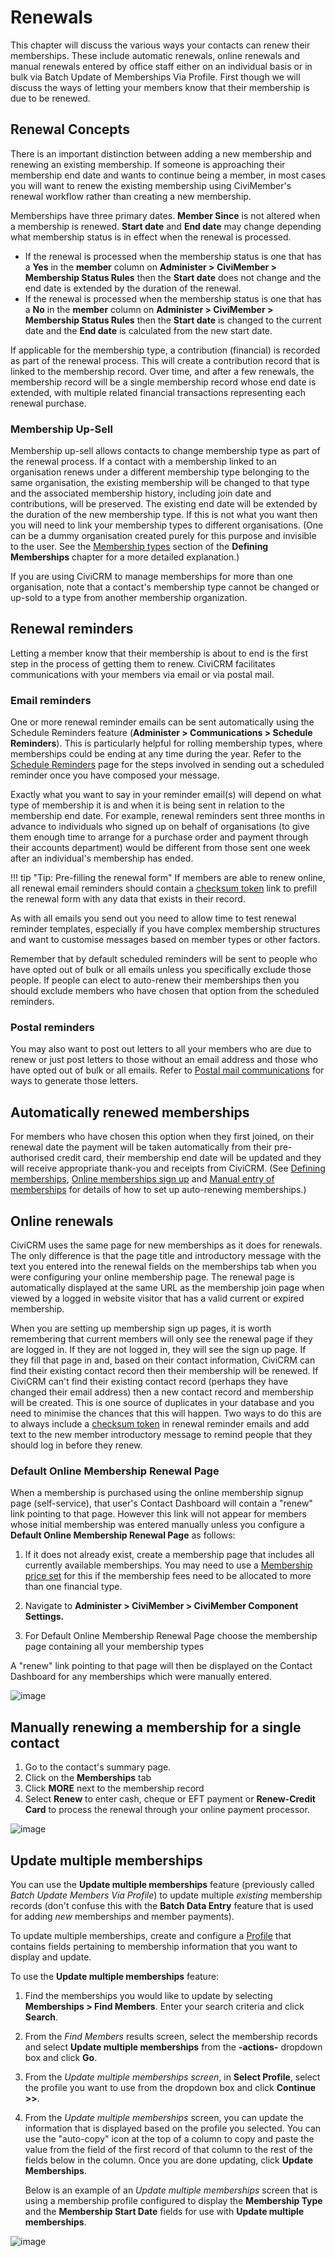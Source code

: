 # Renewals

This chapter will discuss the various ways your contacts can renew their
memberships. These include automatic renewals, online renewals and
manual renewals entered by office staff either on an individual basis or
in bulk via Batch Update of Memberships Via Profile. First though we
will discuss the ways of letting your members know that their membership
is due to be renewed.

## Renewal Concepts

There is an important distinction between adding a new membership and
renewing an existing membership. If someone is approaching their
membership end date and wants to continue being a member, in most cases
you will want to renew the existing membership using CiviMember's
renewal workflow rather than creating a new membership.

Memberships have three primary dates. **Member Since** is not altered
when a membership is renewed. **Start date** and **End date** may change
depending what membership status is in effect when the renewal is
processed.

-   If the renewal is processed when the membership status is one that
    has a **Yes** in the **member** column on **Administer > CiviMember > Membership Status Rules** then the **Start date** does not change
    and the end date is extended by the duration of the renewal.
-   If the renewal is processed when the membership status is one that
    has a **No** in the **member** column on **Administer > CiviMember > Membership Status Rules** then the **Start date** is changed to
    the current date and the **End date** is calculated from the new
    start date.

If applicable for the membership type, a contribution (financial) is
recorded as part of the renewal process. This will create a contribution
record that is linked to the membership record. Over time, and after a
few renewals, the membership record will be a single membership record
whose end date is extended, with multiple related financial transactions
representing each renewal purchase.

### Membership Up-Sell

Membership up-sell allows contacts to change membership type as part of
the renewal process. If a contact with a membership linked to an
organisation renews under a different membership type belonging to the
same organisation, the existing membership will be changed to that type
and the associated membership history, including join date and
contributions, will be preserved. The existing end date will be extended
by the duration of the new membership type. If this is not what you want
then you will need to link your membership types to different
organisations. (One can be a dummy organisation created purely for this
purpose and invisible to the user. See the
[Membership types](membership/defining-memberships.md#membership-types)
section of the **Defining Memberships** chapter
for a more detailed explanation.)

If you are using CiviCRM to manage memberships for more than one
organisation, note that a contact's membership type cannot be changed or
up-sold to a type from another membership organization.

## Renewal reminders

Letting a member know that their membership is about to end is the first
step in the process of getting them to renew. CiviCRM facilitates
communications with your members via email or via postal mail.

### Email reminders

One or more renewal reminder emails can be sent automatically using the
Schedule Reminders feature (**Administer > Communications > Schedule
Reminders**). This is particularly helpful for rolling membership types,
where memberships could be ending at any time during the year. Refer to
the [Schedule Reminders](email/scheduled-reminders.md) page for the steps involved in sending
out a scheduled reminder once you have composed your message.

Exactly what you want to say in your reminder email(s) will depend on
what type of membership it is and when it is being sent in relation to
the membership end date. For example, renewal reminders sent three
months in advance to individuals who signed up on behalf of
organisations (to give them enough time to arrange for a purchase order
and payment through their accounts department) would be different from
those sent one week after an individual's membership has ended.

!!! tip "Tip: Pre-filling the renewal form"
    If members are able to renew online, all renewal email reminders should contain a [checksum token](common-workflows/tokens-and-mail-merge.md#checksum) link to prefill the renewal form with any data that exists in their record.

As with all emails you send out you need to allow time to test renewal
reminder templates, especially if you have complex membership structures
and want to customise messages based on member types or other factors.

Remember that by default scheduled reminders will be sent to people who
have opted out of bulk or all emails unless you specifically exclude
those people. If people can elect to auto-renew their memberships then
you should exclude members who have chosen that option from the
scheduled reminders.

### Postal reminders

You may also want to post out letters to all your members who are due to
renew or just post letters to those without an email address and those
who have opted out of bulk or all emails. Refer to [Postal mail
communications](common-workflows/postal-mail-communications.md) for ways to generate
those letters.

## Automatically renewed memberships

For members who have chosen this option when they first joined, on their
renewal date the payment will be taken automatically from their
pre-authorised credit card, their membership end date will be updated
and they will receive appropriate thank-you and receipts from CiviCRM.
(See [Defining memberships](membership/defining-memberships.md), [Online memberships sign up](membership/online-membership-sign-up.md) and
[Manual entry of memberships](membership/manual-entry-of-memberships.md) for details of how to set up auto-renewing
memberships.)

## Online renewals

CiviCRM uses the same page for new memberships as it does for renewals.
The only difference is that the page title and introductory message with
the text you entered into the renewal fields on the memberships tab
when you were configuring your online membership page. The renewal page
is automatically displayed at the same URL as the membership join page
when viewed by a logged in website visitor that has a valid current or
expired membership.

When you are setting up membership sign up pages, it is worth
remembering that current members will only see the renewal page if they
are logged in. If they are not logged in, they will see the sign up
page. If they fill that page in and, based on their contact information,
CiviCRM can find their existing contact record then their membership
will be renewed. If CiviCRM can't find their existing contact record
(perhaps they have changed their email address) then a new contact
record and membership will be created. This is one source of duplicates
in your database and you need to minimise the chances that this will
happen. Two ways to do this are to always include a [checksum token](common-workflows/tokens-and-mail-merge.md#checksum) in
renewal reminder emails and add text to the new member introductory
message to remind people that they should log in before they renew.


### Default Online Membership Renewal Page

When a membership is purchased using the online membership signup page
(self-service), that user's Contact Dashboard will contain a "renew"
link pointing to that page. However this link will not appear for
members whose initial membership was entered manually unless you
configure a **Default Online Membership Renewal Page** as follows:

1.  If it does not already exist, create a membership page that includes
    all currently available memberships. You may need to use a [Membership price set](membership/membership-price-sets.md) for this if the membership fees need to be allocated to more
    than one financial type.

2.  Navigate to **Administer > CiviMember > CiviMember Component
    Settings.**
3.  For Default Online Membership Renewal Page choose the membership
    page containing all your membership types

A "renew" link pointing to that page will then be displayed on the
Contact Dashboard for any memberships which were manually entered.

![image](img/z_sprint14_renewalpage.png)

## Manually renewing a membership for a single contact

1.  Go to the contact's summary page.
2.  Click on the **Memberships** tab
3.  Click **MORE** next to the membership record
4.  Select **Renew** to enter cash, cheque or EFT payment
    or **Renew-Credit Card** to process the renewal through your online
    payment processor.

![image](img/z_sprint14_renewmembership_1.png)

## Update multiple memberships

You can use the **Update multiple memberships** feature (previously called *Batch Update Members Via Profile*) to update
multiple *existing* membership records (don't confuse this with the
**Batch Data Entry** feature that is used for adding *new* memberships
and member payments).

To update multiple memberships, create and
configure a [Profile](organising-your-data/profiles.md) that contains fields
pertaining to membership information that you want to display and update.

To use the **Update multiple memberships** feature:

1.  Find the memberships you would like to update by selecting
    **Memberships > Find Members**. Enter your search criteria and
    click **Search**.
2.  From the *Find Members* results screen, select the membership records
    and select **Update multiple memberships** from the
    **-actions-** dropdown box and click **Go**.
3.  From the *Update multiple memberships screen*, in **Select
    Profile**, select the profile you want to use from the dropdown box
    and click **Continue >>**.
4.  From the *Update multiple memberships* screen, you can update the
    information that is displayed based on the profile you selected.
    You can use the "auto-copy" icon at the top of a column to copy and
    paste the value from the field of the first record of that column to
    the rest of the fields below in the column. Once you are done
    updating, click **Update Memberships**.

    Below is an example of an *Update multiple memberships* screen that is using
    a membership profile configured to display the **Membership Type** and
    the **Membership Start Date** fields for use with **Update multiple memberships**.

![image](img/Memberships-Everydaytasks-batchupdateviaprofile-batchupdateformembers.png)
